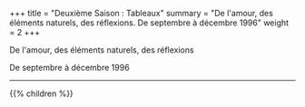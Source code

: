 +++
title = "Deuxième Saison : Tableaux"
summary = "De l'amour, des éléments naturels, des réflexions. De septembre à décembre 1996"
weight = 2
+++

De l'amour, des éléments naturels, des réflexions

De septembre à décembre 1996

---
{{% children  %}}
